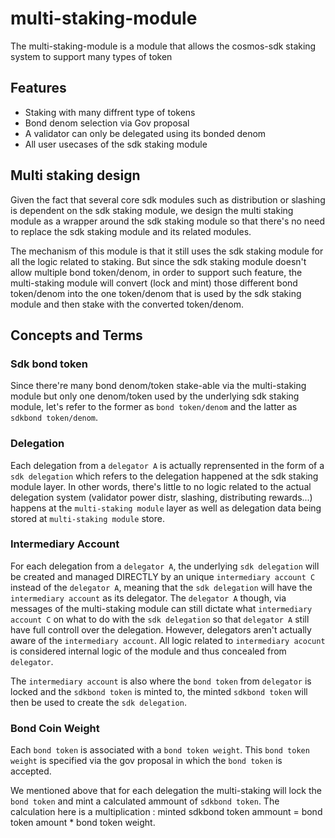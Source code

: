 # multi-staking-module

The multi-staking-module is a module that allows the cosmos-sdk staking system to support many types of token 

## Features

- Staking with many diffrent type of tokens
- Bond denom selection via Gov proposal
- A validator can only be delegated using its bonded denom
- All user usecases of the sdk staking module

## Multi staking design

Given the fact that several core sdk modules such as distribution or slashing is dependent on the sdk staking module, we design the multi staking module as a wrapper around the sdk staking module so that there's no need to replace the sdk staking module and its related modules.

The mechanism of this module is that it still uses the sdk staking module for all the logic related to staking. But since the sdk staking module doesn't allow multiple bond token/denom, in order to support such feature, the multi-staking module will convert (lock and mint) those different bond token/denom into the one token/denom that is used by the sdk staking module and then stake with the converted token/denom. 

## Concepts and Terms

### Sdk bond token 

Since there're many bond denom/token stake-able via the multi-staking module but only one denom/token used by the underlying sdk staking module, let's refer to the former as `bond token/denom` and the latter as `sdkbond token/denom`.

### Delegation

Each delegation from a `delegator A` is actually reprensented in the form of a `sdk delegation` which refers to the delegation happened at the sdk staking module layer. In other words, there's little to no logic related to the actual delegation system (validator power distr, slashing, distributing rewards...) happens at the `multi-staking module` layer as well as delegation data being stored at `multi-staking module` store.

### Intermediary Account

For each delegation from a `delegator A`, the underlying `sdk delegation` will be created and managed DIRECTLY by an unique `intermediary account C` instead of the `delegator A`, meaning that the `sdk delegation` will have the `intermediary account` as its delegator. The `delegator A` though, via messages of the multi-staking module can still dictate what `intermediary account C` on what to do with the `sdk delegation` so that `delegator A` still have full controll over the delegation. However, delegators aren't actually aware of the `intermediary account`. All logic related to `intermediary acocunt` is considered internal logic of the module and thus concealed from `delegator`.

The `intermediary account` is also where the `bond token` from `delegator` is locked and the `sdkbond token` is minted to, the minted `sdkbond token` will then be used to create the `sdk delegation`.

### Bond Coin Weight

Each `bond token` is associated with a `bond token weight`. This `bond token weight` is specified via the gov proposal in which the `bond token` is accepted.

We mentioned above that for each delegation the multi-staking will lock the `bond token` and mint a calculated ammount of `sdkbond token`. The calculation here is a multiplication : minted sdkbond token ammount = bond token amount * bond token weight.

